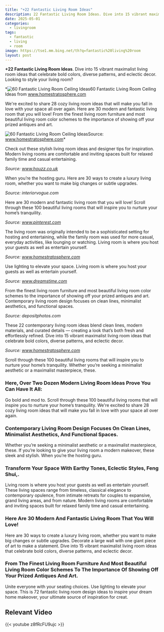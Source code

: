 ```yaml
---
title: "+22 Fantastic Living Room Ideas"
description: 22 Fantastic Living Room Ideas. Dive into 15 vibrant maximalist living room ideas that celebrate bold colors, diverse patterns, and eclectic decor. Looking to s...
date: 2025-05-01
categories:
  - livingroom
tags:
  - fantastic
  - living
  - room
image: https://tse1.mm.bing.net/th?q=fantastic%20living%20room
layout: post
---
```


**+22 Fantastic Living Room Ideas**. Dive into 15 vibrant maximalist living room ideas that celebrate bold colors, diverse patterns, and eclectic decor. Looking to style your living room?

*![60 Fantastic Living Room Ceiling Ideas](https://i2.wp.com/s3.amazonaws.com/homestratosphere/wp-content/uploads/2016/01/15203713/5.-Living-Room-Ceiling-761x1024.jpg)60 Fantastic Living Room Ceiling Ideas from www.homestratosphere.com

We're excited to share 28 cozy living room ideas that will make you fall in love with your space all over again. Here are 30 modern and fantastic living room that you will love! From the finest living room furniture and most beautiful living room color schemes to the importance of showing off your prized antiques and art.

![60 Fantastic Living Room Ceiling Ideas](https://i2.wp.com/d31eqxppr3nlos.cloudfront.net/wp-content/uploads/2016/01/20193403/33-living-rooms-ceilings-SAOTA-Sprecher-870x885.jpg)Source: www.homestratosphere.com*

Check out these stylish living room ideas and designer tips for inspiration. Modern living rooms are comfortable and inviting spaces built for relaxed family time and casual entertaining.

*Source: www.houzz.co.uk*

When you’re the hosting guru. Here are 30 ways to create a luxury living room, whether you want to make big changes or subtle upgrades.

*Source: interiorvogue.com*

Here are 30 modern and fantastic living room that you will love! Scroll through these 100 beautiful living rooms that will inspire you to nurture your home’s tranquility.

*Source: www.pinterest.com*

The living room was originally intended to be a sophisticated setting for hosting and entertaining, while the family room was used for more casual, everyday activities, like lounging or watching. Living room is where you host your guests as well as entertain yourself.

*Source: www.homestratosphere.com*

Use lighting to elevate your space. Living room is where you host your guests as well as entertain yourself.

*Source: www.dreamstime.com*

From the finest living room furniture and most beautiful living room color schemes to the importance of showing off your prized antiques and art. Contemporary living room design focuses on clean lines, minimalist aesthetics, and functional spaces.

*Source: depositphotos.com*

These 22 contemporary living room ideas blend clean lines, modern materials, and curated details — creating a look that’s both fresh and effortlessly refined. Dive into 15 vibrant maximalist living room ideas that celebrate bold colors, diverse patterns, and eclectic decor.

*Source: www.homestratosphere.com*

Scroll through these 100 beautiful living rooms that will inspire you to nurture your home’s tranquility. Whether you’re seeking a minimalist aesthetic or a maximalist masterpiece, these.

### Here, Over Two Dozen Modern Living Room Ideas Prove You Can Have It All:

Go bold and mod to. Scroll through these 100 beautiful living rooms that will inspire you to nurture your home’s tranquility. We're excited to share 28 cozy living room ideas that will make you fall in love with your space all over again.

### Contemporary Living Room Design Focuses On Clean Lines, Minimalist Aesthetics, And Functional Spaces.

Whether you’re seeking a minimalist aesthetic or a maximalist masterpiece, these. If you’re looking to give your living room a modern makeover, these sleek and stylish. When you’re the hosting guru.

### Transform Your Space With Earthy Tones, Eclectic Styles, Feng Shui,.

Living room is where you host your guests as well as entertain yourself. These living spaces range from timeless, classical elegance to contemporary opulence, from intimate retreats for couples to expansive, grand living areas, and from nature. Modern living rooms are comfortable and inviting spaces built for relaxed family time and casual entertaining.

### Here Are 30 Modern And Fantastic Living Room That You Will Love!

Here are 30 ways to create a luxury living room, whether you want to make big changes or subtle upgrades. Decorate a large wall with one giant piece of art to make a statement. Dive into 15 vibrant maximalist living room ideas that celebrate bold colors, diverse patterns, and eclectic decor.

### From The Finest Living Room Furniture And Most Beautiful Living Room Color Schemes To The Importance Of Showing Off Your Prized Antiques And Art.

Unite everyone with your seating choices. Use lighting to elevate your space. This is 72 fantastic living room design ideas to inspire your dream home makeover, your ultimate source of inspiration for creat.

## Relevant Video

{{< youtube z8fRcFU9ujc >}}

